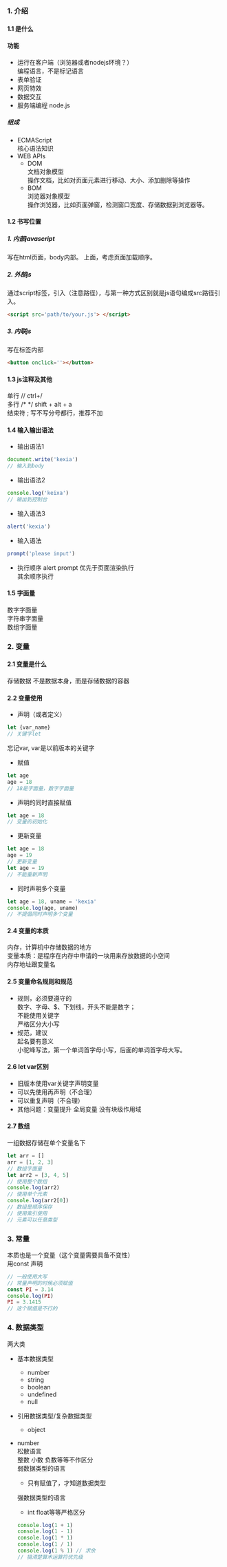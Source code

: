 ### 1. 介绍
#### 1.1 是什么
#### 功能
- 运行在客户端（浏览器或者nodejs环境？）    
  编程语言，不是标记语言  
- 表单验证 
- 网页特效  
- 数据交互
- 服务端编程 node.js  
##### 组成
- ECMAScript  
核心语法知识
- WEB APIs
  - DOM  
  文档对象模型  
  操作文档，比如对页面元素进行移动、大小、添加删除等操作
  - BOM  
  浏览器对象模型  
  操作浏览器，比如页面弹窗，检测窗口宽度、存储数据到浏览器等。  
#### 1.2 书写位置  
##### 1. 内部javascript  
写在html页面，body内部。  </body>上面，考虑页面加载顺序。
##### 2. 外部js
通过script标签，引入（注意路径），与第一种方式区别就是js语句编成src路径引入。  
```html
<script src='path/to/your.js'> </script>
```
##### 3. 内联js
写在标签内部
```html
<button onclick=''></button>
```
#### 1.3 js注释及其他  
单行 // ctrl+/  
多行 /* */ shift + alt + a  
结束符 ; 写不写分号都行，推荐不加  
#### 1.4 输入输出语法  
- 输出语法1   
```javascript
document.write('kexia')
// 输入到body
```  
- 输出语法2  
```javascript
console.log('keixa')
// 输出到控制台
```
- 输入语法3  
```javascript
alert('kexia')
```
- 输入语法  
```javascript
prompt('please input')
```
- 执行顺序
alert prompt 优先于页面渲染执行  
其余顺序执行 
#### 1.5 字面量 
数字字面量  
字符串字面量  
数组字面量  

### 2. 变量  
#### 2.1 变量是什么  
存储数据 
不是数据本身，而是存储数据的容器  

#### 2.2 变量使用  
- 声明（或者定义）  
```javascript
let {var_name}
// 关键字let
```
忘记var, var是以前版本的关键字  
- 赋值  
```javascript
let age
age = 18
// 18是字面量，数字字面量
```
- 声明的同时直接赋值  
```js
let age = 18 
// 变量的初始化
```
- 更新变量  
```js
let age = 18
age = 19
// 更新变量
let age = 19
// 不能重新声明
```
- 同时声明多个变量  
```js
let age = 18, uname = 'kexia'
console.log(age, uname)
// 不提倡同时声明多个变量
```
#### 2.4 变量的本质 
内存，计算机中存储数据的地方  
变量本质：是程序在内存中申请的一块用来存放数据的小空间  
内存地址跟变量名  
#### 2.5 变量命名规则和规范  
- 规则，必须要遵守的  
数字、字母、$、下划线，开头不能是数字；  
不能使用关键字  
严格区分大小写
- 规范，建议  
起名要有意义  
小驼峰写法，第一个单词首字母小写，后面的单词首字母大写。
#### 2.6 let var区别  
- 旧版本使用var关键字声明变量  
- 可以先使用再声明（不合理）  
- 可以重复声明（不合理）  
- 其他问题：变量提升 全局变量 没有块级作用域
#### 2.7 数组  
一组数据存储在单个变量名下  
```js
let arr = []
arr = [1, 2, 3]
// 数组字面量
let arr2 = [3, 4, 5]
// 使用整个数组
console.log(arr2)
// 使用单个元素
console.log(arr2[0])
// 数组是顺序保存
// 使用索引使用
// 元素可以任意类型
```

### 3. 常量  
本质也是一个变量（这个变量需要具备不变性）  
用const 声明  
```js
// 一般使用大写  
// 常量声明的时候必须赋值
const PI = 3.14
console.log(PI)
PI = 3.1415 
// 这个赋值是不行的
```

### 4. 数据类型
两大类
- 基本数据类型
  - number
  - string
  - boolean
  - undefined
  - null
- 引用数据类型/复杂数据类型
  - object
- number  
  松散语言  
  整数 小数 负数等等不作区分  
  弱数据类型的语言  
  - 只有赋值了，才知道数据类型  

  强数据类型的语言   
  - int float等等严格区分  
  ```js
  console.log(1 + 1)
  console.log(1 - 1)
  console.log(1 * 1)
  console.log(1 / 1)
  console.log(1 % 1) // 求余
  // 搞清楚算术运算符优先级
  ```







